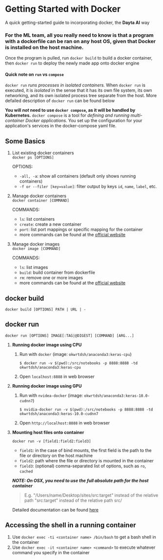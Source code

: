 # **Getting Started with Docker**

A quick getting-started guide to incorporating docker, the **Dayta AI** way

### **For the ML team**, all you really need to know is that a program with a dockerfile can be ran on any host OS, given that Docker is installed on the host machine.

Once the program is pulled, run `docker build` to build a docker container, then `docker run` to deploy the newly made app onto docker engine

#### Quick note on `run` vs `compose`

`docker run` *runs processes in isolated containers.* When `docker run` is executed, it is *isolated* in the sense that it has its own file system, its own networking, and its own isolated process tree separate from the host. More defailed description of `docker run` can be found below

**You will *not* need to use `docker compose`, as it will be handled by Kubernetes.** 
`docker compose` is a tool for *defining and running multi-container Docker applications.* You set up the configuration for your application's services in the docker-compose yaml file.

## **Some Basics**
1. List existing docker containers<br>
    `docker ps [OPTIONS]`<br>

    OPTIONS:
    - `-all, -a`: show all containers (default only shows running containers)<br>
    - `-f or --filer [key=value]`: filter output by keys `id`, `name`, `label`, etc.

2. Manage docker containers<br>
    `docker container [COMMAND]`<br>

    COMMANDS: 
    - `ls`: list containers<br>
    - `create`: create a new container<br>
    - `port`: list port mappings or specific mapping for the container<br>
    - more commands can be found at the [official website](https://docs.docker.com/engine/reference/commandline/container/)

3. Manage docker images<br>
    `docker image [COMMAND]`<br>

    COMMANDS: 
   - `ls`: list images<br>
   - `build`: build container from dockerfile<br> 
   - `rm`: remove one or more images<br> 
   - more commands can be found at the [official website](https://docs.docker.com/engine/reference/commandline/image/)

## **docker build**
    
    docker build [OPTIONS] PATH | URL | -


## **docker run**

    docker run [OPTIONS] IMAGE[:TAG|@DIGEST] [COMMAND] [ARG...]

1. **Running docker image using CPU**

   1. Run with `docker` (image: `okwrtdsh/anaconda3:keras-cpu`)<br>
   
        `$ docker run -v $(pwd):/src/notebooks -p 8888:8888 -td okwrtdsh/anaconda3:keras-cpu`
   2. Open `localhost:8888` in web browser

2. **Running docker image using GPU**

    1. Run with `nvidea-docker` (image: `okwrtdsh/anaconda3:keras-10.0-cudnn7`)<br>
   
        `$ nvidia-docker run -v $(pwd):/src/notebooks -p 8888:8888 -td okwrtdsh/anaconda3:keras-10.0-cudnn7`
    2. Open `http://localhost:8888` in web browser

3. **Mounting host files onto container**

    `docker run -v [field1:field2:field3]`

   - `field1`: in the case of bind mounts, the first field is the path to the file or directory on the host machine<br>
   - `field2`: path where the file or directory is mounted in the container<br>
   - `field3`: (optional) comma-separated list of options, such as `ro`, `cached`<br>

    ***NOTE: On OSX, you need to use the full absolute path for the host container***<br>
    > E.g. "/Users/name/Desktop/sites/src:target" instead of the relative path "src:target" instead of the relative path src/<br>

    Detailed documentation can be found [here](https://docs.docker.com/engine/reference/run/)

## **Accessing the shell in a running container**

   1. Use `docker exec -ti <container name> /bin/bash` to get a bash shell in the container
   2. Use `docker exec -it <container name> <command>` to execute whatever command you specify in the container

